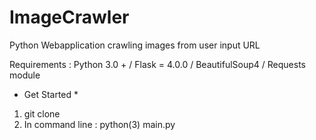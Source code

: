 # ImageCrawler
Python Webapplication crawling images from user input URL

Requirements : Python 3.0 + / Flask = 4.0.0 / BeautifulSoup4 / Requests module

* Get Started *
1) git clone 
2) In command line : python(3) main.py

